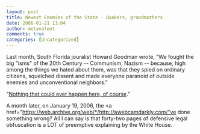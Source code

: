 ```yaml
---
layout: post
title: Newest Enemies of the State - Quakers, grandmothers
date: 2006-01-21 11:04
author: metavalent
comments: true
categories: [Uncategorized]
---
```

Last month, South Florida jouralist Howard Goodman wrote, "We fought the big "isms" of the 20th Century -- Communism, Nazism -- because, high among the things we hated about them, was that they spied on ordinary citizens, squelched dissent and made everyone paranoid of outside enemies and unconventional neighbors."

"<a href="http://www.sun-sentinel.com/news/columnists/sfl-phoward20dec20,0,1450122.column?coll=sfla-news-col">Nothing that could ever happen here, of course</a>."

A month later, on January 19, 2006, the <a href="https://web.archive.org/web/*/http://awebcamdarkly.com/"ve done something wrong?  All I can say is that forty-two pages of defensive legal obfuscation is a LOT of preemptive explaining by the White House.
